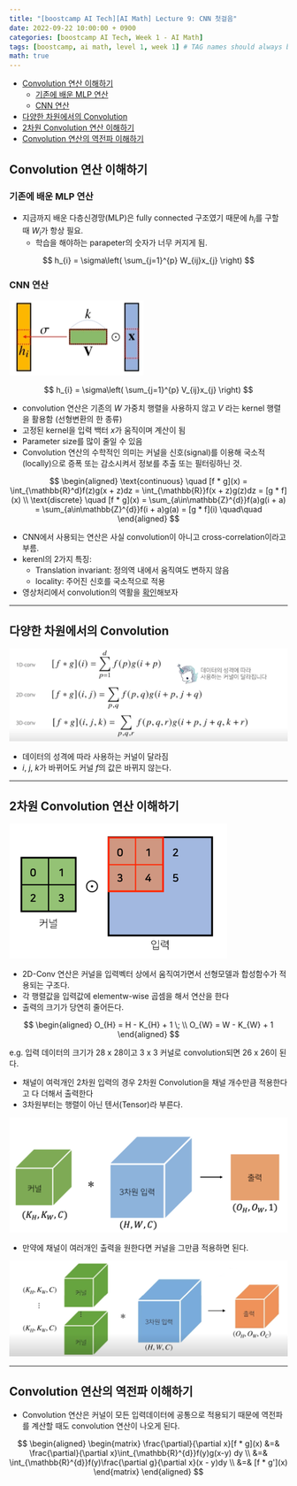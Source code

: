 ```yaml
---
title: "[boostcamp AI Tech][AI Math] Lecture 9: CNN 첫걸음"
date: 2022-09-22 10:00:00 + 0900
categories: [boostcamp AI Tech, Week 1 - AI Math]
tags: [boostcamp, ai math, level 1, week 1]	# TAG names should always be lowercase
math: true
---
```



- [Convolution 연산 이해하기](#convolution-연산-이해하기)
  - [기존에 배운 MLP 연산](#기존에-배운-mlp-연산)
  - [CNN 연산](#cnn-연산)
- [다양한 차원에서의 Convolution](#다양한-차원에서의-convolution)
- [2차원 Convolution 연산 이해하기](#2차원-convolution-연산-이해하기)
- [Convolution 연산의 역전파 이해하기](#convolution-연산의-역전파-이해하기)

## Convolution 연산 이해하기

### 기존에 배운 MLP 연산

* 지금까지 배운 다층신경망(MLP)은 fully connected 구조였기 때문에 $h_i$를 구할 때 $W_i$가 항상 필요.
  * 학습을 해야하는 parapeter의 숫자가 너무 커지게 됨.

$$
h_{i} = \sigma\left( \sum_{j=1}^{p} W_{ij}x_{j} \right)
$$ 

### CNN 연산

![](/assets/img/boostcamp/2022-09-22-14-21-47.png)

$$
h_{i} = \sigma\left( \sum_{j=1}^{p} V_{ij}x_{j} \right)
$$ 

* convolution 연산은 기존의 $W$ 가중치 행렬을 사용하지 않고 $V$ 라는 kernel 행렬을 활용함 (선형변환의 한 종류)
* 고정된 kernel을 입력 백터 $x$가 움직이며 계산이 됨
* Parameter size를 많이 줄일 수 있음
* Convolution 연산의 수학적인 의미는 커널을 신호(signal)를 이용해 국소적(locally)으로 증폭 또는 감소시켜서 정보를 추출 또는 필터링하닌 것.

$$
\begin{aligned}
\text{continuous} \quad [f * g](x) = \int_{\mathbb{R}^d}f(z)g(x + z)dz = \int_{\mathbb{R}}f(x + z)g(z)dz = [g * f](x) \\
\text{discrete} \quad [f * g](x) = \sum_{a\in\mathbb{Z}^{d}}f(a)g(i + a) = \sum_{a\in\mathbb{Z}^{d}}f(i + a)g(a) = [g * f](i) \quad\quad
\end{aligned}
$$  

* CNN에서 사용되는 연산은 사실 convolution이 아니고 cross-correlation이라고 부름.
* kerenl의 2가지 특징:
  * Translation invariant: 정의역 내에서 움직여도 변하지 않음
  * locality: 주어진 신호를 국소적으로 적용
* 영상처리에서 convolution의 역활을 [확인](http://setosa.io/ev/image-kernels)해보자

- - -
## 다양한 차원에서의 Convolution

![](/assets/img/boostcamp/2022-09-22-14-41-09.png)

* 데이터의 성격에 따라 사용하는 커널이 달라짐
* $i,~j,~k$가 바뀌어도 커널 $f$의 값은 바뀌지 않는다.

- - -

## 2차원 Convolution 연산 이해하기

![](/assets/img/boostcamp/2022-09-22-14-47-40.png)

* 2D-Conv 연산은 커널을 입력벡터 상에서 움직여가면서 선형모델과 합성함수가 적용되는 구조다.
* 각 행렬값을 입력값에 elementw-wise 곱셈을 해서 연산을 한다
* 출력의 크기가 당연히 줄어든다.

$$
\begin{aligned}
O_{H} = H - K_{H} + 1 \; \\ 
O_{W} = W - K_{W} + 1
\end{aligned}
$$

e.g. 입력 데이터의 크기가 28 x 28이고 3 x 3 커널로 convolution되면 26 x 26이 된다.

* 채널이 여럭개인 2차원 입력의 경우 2차원 Convolution을 채널 개수만큼 적용한다고 다 더해서 출력한다
* 3차원부터는 행렬이 아닌 텐서(Tensor)라 부른다.

![](/assets/img/boostcamp/2022-09-22-14-56-53.png)

* 만약에 채널이 여러개인 출력을 원한다면 커널을 그만큼 적용하면 된다.

![](/assets/img/boostcamp/2022-09-22-14-59-03.png)

- - -

## Convolution 연산의 역전파 이해하기

* Convolution 연산은 커널이 모든 입력데이터에 공통으로 적용되기 때문에 역전파를 계산할 때도 convolution 연산이 나오게 된다.

$$
\begin{aligned}
\begin{matrix}
    \frac{\partial}{\partial x}[f * g](x) &=& \frac{\partial}{\partial x}\int_{\mathbb{R}^{d}}f(y)g(x-y) dy \\
    &=& \int_{\mathbb{R}^{d}}f(y)\frac{\partial g}{\partial x}(x - y)dy \\
    &=& [f * g'](x)
\end{matrix}
\end{aligned}
$$  

